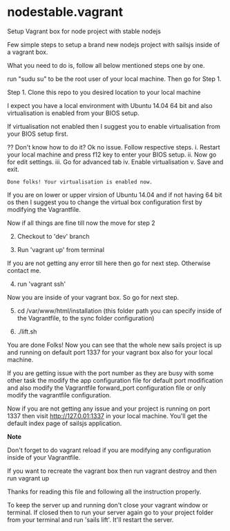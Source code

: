 # nodestable.vagrant
Setup Vagrant box for node project with stable nodejs

Few simple steps to setup a brand new nodejs project with sailsjs inside of a vagrant box.

What you need to do is, follow all below mentioned steps one by one.

run "sudu su" to be the root user of your local machine. Then go for Step 1.

Step 1. Clone this repo to you desired location to your local machine

I expect you have a local environment with Ubuntu 14.04 64 bit and also virtualisation is enabled from your BIOS setup.

If virtualisation not enabled then I suggest you to enable virtualisation from your BIOS setup first.

?? Don't know how to do it? Ok no issue. Follow respective steps.
	i. Restart your local machine and press f12 key to enter your BIOS setup.
	ii. Now go for edit settings.
	iii. Go for advanced tab
	iv. Enable virtualisation
	v. Save and exit.
	
	Done folks! Your virtualisation is enabled now.
If you are on lower or upper virsion of Ubuntu 14.04 and if not having 64 bit os then I suggest you to change the virtual box configuration first by modifying the Vagrantfile.

Now if all things are fine till now the move for step 2

2) Checkout to 'dev' branch

3) Run 'vagrant up' from terminal

If you are not getting any error till here then go for next step. Otherwise contact me.

4) run 'vagrant ssh'

Now you are inside of your vagrant box. So go for next step.

5) cd /var/www/html/installation (this folder path you can specify inside of the Vagrantfile, to the sync folder configuration)

6) ./lift.sh

You are done Folks! Now you can see that the whole new sails project is up and running on default port 1337 for your vagrant box also for your local machine.

If you are getting issue with the port number as they are busy with some other task the modify the app configuration file for default port modification and also modify the Vagrantfile forward_port configuration file or only modify the vagrantfile configuration.

Now if you are not getting any issue and your project is running on port 1337 then visit http://127.0.01:1337 in your local machine. You'll get the default index page of sailsjs application.

**Note**

Don't forget to do vagrant reload if you are modifying any configuration inside of your Vagrantfile.

If you want to recreate the vagrant box then run vagrant destroy and then run vagrant up

Thanks for reading this file and following all the instruction properly.

To keep the server up and running don't close your vagrant window or terminal. If closed then to run your server again go to your project folder from your terminal and run 'sails lift'. It'll restart the server.
